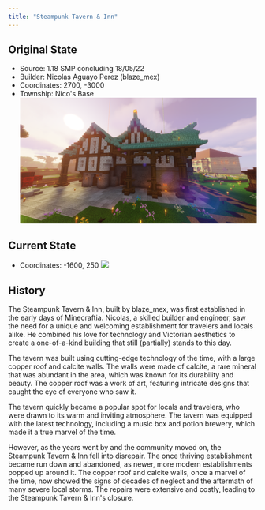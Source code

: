 ```yaml
---
title: "Steampunk Tavern & Inn"
---
```


## Original State
-  Source: 1.18 SMP concluding 18/05/22
-  Builder: Nicolas Aguayo Perez (blaze_mex)
-  Coordinates: 2700, -3000
-  Township: Nico's Base
![](BNB-Survival/nico_house_og.png)
## Current State
-  Coordinates: -1600, 250
![](BNB-Survival/nico_house_current.png)
## History
The Steampunk Tavern & Inn, built by blaze_mex, was first established in the early days of Minecraftia. Nicolas, a skilled builder and engineer, saw the need for a unique and welcoming establishment for travelers and locals alike. He combined his love for technology and Victorian aesthetics to create a one-of-a-kind building that still (partially) stands to this day.

The tavern was built using cutting-edge technology of the time, with a large copper roof and calcite walls. The walls were made of calcite, a rare mineral that was abundant in the area, which was known for its durability and beauty. The copper roof was a work of art, featuring intricate designs that caught the eye of everyone who saw it.

The tavern quickly became a popular spot for locals and travelers, who were drawn to its warm and inviting atmosphere. The tavern was equipped with the latest technology, including a music box and potion brewery, which made it a true marvel of the time.

However, as the years went by and the community moved on, the Steampunk Tavern & Inn fell into disrepair. The once thriving establishment became run down and abandoned, as newer, more modern establishments popped up around it. The copper roof and calcite walls, once a marvel of the time, now showed the signs of decades of neglect and the aftermath of many severe local storms. The repairs were extensive and costly, leading to the Steampunk Tavern & Inn's closure.
